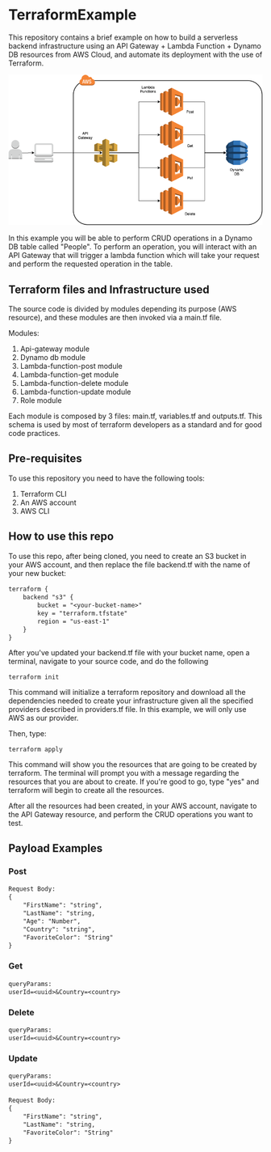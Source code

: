# TerraformExample
This repository contains a brief example on how to build a serverless backend infrastructure using an API Gateway + Lambda Function + Dynamo DB resources from AWS Cloud, and automate its deployment with the use of Terraform. 


![AWS Infrastructure](InfrastructureGLD.png)

In this example you will be able to perform CRUD operations in a Dynamo DB table called "People". To perform an operation, you will interact with an API Gateway that will trigger a lambda function which will take your request and perform the requested operation in the table. 

## Terraform files and Infrastructure used
The source code is divided by modules depending its purpose (AWS resource), and these modules are then invoked via a main.tf file. 

Modules: 
1. Api-gateway module
1. Dynamo db module
1. Lambda-function-post module
1. Lambda-function-get module
1. Lambda-function-delete module
1. Lambda-function-update module
1. Role module 

Each module is composed by 3 files: main.tf, variables.tf and outputs.tf. This schema is used by most of terraform developers as a standard and for good code practices. 

## Pre-requisites 
To use this repository you need to have the following tools: 
1. Terraform CLI
1. An AWS account 
1. AWS CLI

## How to use this repo 
To use this repo, after being cloned, you need to create an S3 bucket in your AWS account, and then replace the file backend.tf with the name of your new bucket: 

```
terraform {
    backend "s3" {
        bucket = "<your-bucket-name>"
        key = "terraform.tfstate"
        region = "us-east-1"
    }
}
```
After you've updated your backend.tf file with your bucket name, open a terminal, navigate to your source code, and do the following 

```
terraform init
```
This command will initialize a terraform repository and download all the dependencies needed to create your infrastructure given all the specified providers described in providers.tf file. In this example, we will only use AWS as our provider. 

Then, type: 
```
terraform apply
```
This command will show you the resources that are going to be created by terraform. The terminal will prompt you with a message regarding the resources that you are about to create. If you're good to go, type "yes" and terraform will begin to create all the resources. 

After all the resources had been created, in your AWS account, navigate to the API Gateway resource, and perform the CRUD operations you want to test. 

## Payload Examples

### Post
```
Request Body:
{
    "FirstName": "string", 
    "LastName": "string, 
    "Age": "Number", 
    "Country": "string",
    "FavoriteColor": "String"
}
```

### Get 
```
queryParams: 
userId=<uuid>&Country=<country>
```

### Delete 
```
queryParams: 
userId=<uuid>&Country=<country>
```

### Update 
```
queryParams: 
userId=<uuid>&Country=<country>

Request Body:
{
    "FirstName": "string", 
    "LastName": "string, 
    "FavoriteColor": "String"
}
```